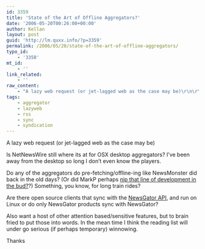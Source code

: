 ```yaml
---
id: 3359
title: 'State of the Art of Offline Aggregators?'
date: '2006-05-20T00:26:00+00:00'
author: Kellan
layout: post
guid: 'http://lm.quxx.info/?p=3359'
permalink: /2006/05/20/state-of-the-art-of-offline-aggregators/
typo_id:
    - '3358'
mt_id:
    - ''
link_related:
    - ''
raw_content:
    - "A lazy web request (or jet-lagged web as the case may be)\r\n\r\nIs NetNewsWire still where its at for OSX desktop aggregators?  I\\'ve been away from the desktop so long I don\\'t even know the players.  \r\n\r\nDo any of the aggregators do pre-fetching/offline-ing like NewsMonster did back in the old days? (Or did MarkP perhaps [nip that line of development in the bud?](http://64.233.161.104/search?q=cache:6L65joMjOokJ:diveintomark.org/archives/2003/02/20/robotstxt_support_for_uberaggregators+robotstxt_support_for_uberaggregators&hl=en&lr=&client=firefox-a&strip=1)?)  Something, you know, for long train rides?\r\n\r\nAre there open source clients that sync with the [NewsGator API](http://blogs.newsgator.com/newsgator_api/), and run on Linux or do only NewsGator products sync with NewsGator?\r\n\r\nAlso want a host of other attention based/sensitive features, but to brain fried to put those into words.  In the mean time I think the reading list will under go serious (if perhaps temporary) winnowing.\r\n\r\nThanks"
tags:
    - aggregator
    - lazyweb
    - rss
    - sync
    - syndication
---
```


A lazy web request (or jet-lagged web as the case may be)

Is NetNewsWire still where its at for OSX desktop aggregators? I’ve been away from the desktop so long I don’t even know the players.

Do any of the aggregators do pre-fetching/offline-ing like NewsMonster did back in the old days? (Or did MarkP perhaps [nip that line of development in the bud?](http://64.233.161.104/search?q=cache:6L65joMjOokJ:diveintomark.org/archives/2003/02/20/robotstxt*support*for*uberaggregators+robotstxt*support*for*uberaggregators&amp;hl=en&amp;lr=&amp;client=firefox-a&amp;strip=1)?) Something, you know, for long train rides?

Are there open source clients that sync with the [NewsGator API](http://blogs.newsgator.com/newsgator\_api/), and run on Linux or do only NewsGator products sync with NewsGator?

Also want a host of other attention based/sensitive features, but to brain fried to put those into words. In the mean time I think the reading list will under go serious (if perhaps temporary) winnowing.

Thanks